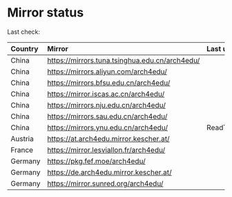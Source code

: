 <script src="./time.js"></script>
# Mirror status
Last check: <script type="text/javascript">localize(1692940550.535352);</script>

|Country|Mirror|Last update|
|:------|:-----|:----------|
|China|https://mirrors.tuna.tsinghua.edu.cn/arch4edu/|<script type="text/javascript">localize(1692901687);</script>|
|China|https://mirrors.aliyun.com/arch4edu/|<script type="text/javascript">localize(1692901670);</script>|
|China|https://mirrors.bfsu.edu.cn/arch4edu/|<script type="text/javascript">localize(1692901687);</script>|
|China|https://mirror.iscas.ac.cn/arch4edu/|<script type="text/javascript">localize(1692901687);</script>|
|China|https://mirrors.nju.edu.cn/arch4edu/|<script type="text/javascript">localize(1692815393);</script>|
|China|https://mirrors.sau.edu.cn/arch4edu/|<script type="text/javascript">localize(1692901687);</script>|
|China|https://mirrors.ynu.edu.cn/arch4edu/|ReadTimeout|
|Austria|https://at.arch4edu.mirror.kescher.at/|<script type="text/javascript">localize(1692901687);</script>|
|France|https://mirror.lesviallon.fr/arch4edu/|<script type="text/javascript">localize(1692901687);</script>|
|Germany|https://pkg.fef.moe/arch4edu/|<script type="text/javascript">localize(1692901687);</script>|
|Germany|https://de.arch4edu.mirror.kescher.at/|<script type="text/javascript">localize(1692901687);</script>|
|Germany|https://mirror.sunred.org/arch4edu/|<script type="text/javascript">localize(1692901687);</script>|

<script src="./tablefilter/tablefilter.js"></script>
<script src="./table.js"></script>